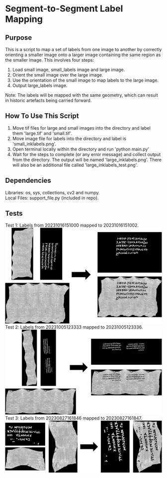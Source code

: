 # Segment-to-Segment Label Mapping

## Purpose
This is a script to map a set of labels from one image to another by correctly orienting a smaller image onto
a larger image containing the same region as the smaller image. This involves four steps:  
1. Load small image, small_labels image and large image.
2. Orient the small image over the large image.
3. Use the orientation of the small image to map labels to the large image.
4. Output large_labels image.  

Note: The labels will be mapped with the same geometry, which can result in historic artefacts being carried forward.

## How To Use This Script
1. Move tif files for large and small images into the directory and label them 'large.tif' and 'small.tif'.
2. Move image file for labels into the directory and label is 'small_inklabels.png'.
3. Open terminal locally within the directory and run 'python main.py'
4. Wait for the steps to complete (or any error message) and collect output from the directory. The output will
be named 'large_inklabels.png'. There will also be an additional file called 'large_inklabels_test.png'.

## Dependencies
Libraries: os, sys, collections, cv2 and numpy.  
Local Files: support_file.py (included in repo).

## Tests
Test 1: Labels from 20231016151000 mapped to 20231016151002.  
![20231016151000 mapped to 20231016151002](https://github.com/OliverDaubney/s2slabmap/blob/main/images/test_1.png)  
Test 2: Labels from 20231005123333 mapped to 20231005123336.  
![20231005123333 mapped to 20231005123336.](https://github.com/OliverDaubney/s2slabmap/blob/main/images/test_2.png)
Test 3: Labels from 20230827161846 mapped to 20230827161847.  
![20230827161846 mapped to 20230827161847](https://github.com/OliverDaubney/s2slabmap/blob/main/images/test_3.png)

